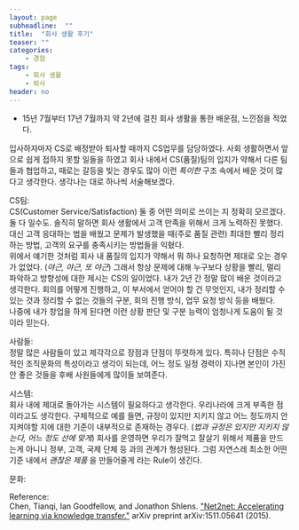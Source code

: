 ```yaml
---
layout: page
subheadline:  ""
title:  "회사 생활 후기"
teaser: ""
categories:
    - 경험
tags:
    - 회사 생활
    - 퇴사
header: no
---
```

- 15년 7월부터 17년 7월까지 약 2년에 걸친 회사 생활을 통한 배운점, 느낀점을 적었다.

입사하자마자 CS로 배정받아 퇴사할 때까지 CS업무를 담당하였다.
사회 생활하면서 앞으로 쉽게 접하지 못할 일들을 하였고 회사 내에서 CS(품질)팀의 입지가
약해서 다른 팀들과 협업하고, 때로는 갈등을 빚는 경우도 많아 이런 *특이한* 구조 속에서
배운 것이 많다고 생각한다. 생각나는 대로 하나씩 서술해보겠다.


CS팀: <br>
CS(Customer Service/Satisfaction) 둘 중 어떤 의미로 쓰이는 지 정확히 모르겠다. 둘 다 일수도.
솔직히 말하면 회사 생활에서 고객 만족을 위해서 크게 노력하진 못했다.
대신 고객 응대하는 법을 배웠고 문제가 발생했을 때(주로 품질 관련) 최대한 빨리 정리하는 방법,
고객의 요구를 충족시키는 방법들을 익혔다. <br>
위에서 얘기한 것처럼 회사 내 품질의 입지가 약해서 뭐 하나 요청하면 제대로 오는 경우가 없었다. (*야근, 야근, 또 야근*)
그래서 항상 문제에 대해 누구보다 상황을 빨리, 멀리 파악하고 방향성에 대한 제시는 CS의 일이었다.
내가 2년 간 정말 많이 배운 것이라고 생각한다. 회의를 어떻게 진행하고, 이 부서에서 얻어야 할 건
무엇인지, 내가 정리할 수 있는 것과 정리할 수 없는 것들의 구분, 회의 진행 방식, 업무 요청 방식
등을 배웠다. <br>
나중에 내가 창업을 하게 된다면 이런 상황 판단 및 구분 능력이 엄청나게 도움이 될 것이라 믿는다.

사람들: <br>
정말 많은 사람들이 있고 제각각으로 장점과 단점이 뚜렷하게 있다. 특히나 단점은 수직적인 조직문화의 특성이라고
생각이 되는데, 어느 정도 일정 경력이 지나면 본인이 가진 안 좋은 것들을 후배 사원들에게 많이들 보여준다.




시스템: <br>
회사 내에 제대로 돌아가는 시스템이 필요하다고 생각한다. 우리나라에 크게 부족한 점이라고도 생각한다.
구체적으로 예를 들면, 규정이 있지만 지키지 않고 어느 정도까지 안 지켜야할 지에 대한
기준이 내부적으로 존재하는 경우다. (*법과 규정은 있지만 지키지 않는다, 어느 정도 선에 맞게*)
회사를 운영하면 우리가 잘먹고 잘살기 위해서 제품을 만드는게 아니니 정부, 고객, 국제 단체 등
과의 관계가 형성된다. 그럼 자연스레 최소한 어떤 기준 내에서 *괜찮은 제품* 을 만들어줄게
라는 Rule이 생긴다.



문화: <br>


Reference: <br>
Chen, Tianqi, Ian Goodfellow, and Jonathon Shlens. ["Net2net: Accelerating learning via knowledge transfer."](https://arxiv.org/abs/1511.05641) arXiv preprint arXiv:1511.05641 (2015).
